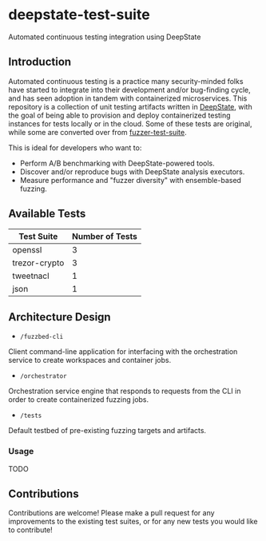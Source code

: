 # deepstate-test-suite

Automated continuous testing integration using DeepState

## Introduction

Automated continuous testing is a practice many security-minded folks have started to integrate into their development and/or bug-finding cycle, and has seen adoption in tandem with containerized microservices. This repository is a collection of unit testing artifacts written in [DeepState](https://github.com/trailofbits/deepstate), with the goal of being able to provision and deploy containerized testing instances for tests locally or in the cloud. Some of these tests are original, while some are converted over from [fuzzer-test-suite](https://github.com/google/fuzzer-test-suite.git).

This is ideal for developers who want to:

* Perform A/B benchmarking with DeepState-powered tools.
* Discover and/or reproduce bugs with DeepState analysis executors.
* Measure performance and "fuzzer diversity" with ensemble-based fuzzing.

## Available Tests

| Test Suite    | Number of Tests |
|---------------|-----------------|
| openssl       | 3				  |
| trezor-crypto | 3				  |
| tweetnacl     | 1				  |
| json          | 1				  |


## Architecture Design

- `/fuzzbed-cli`

Client command-line application for interfacing with the orchestration service to create workspaces and container jobs.

- `/orchestrator`

Orchestration service engine that responds to requests from the CLI in order to create containerized fuzzing jobs.

- `/tests`

Default testbed of pre-existing fuzzing targets and artifacts.

### Usage

TODO

## Contributions

Contributions are welcome! Please make a pull request for any improvements to the existing test suites, or for any new tests you would like to contribute!
